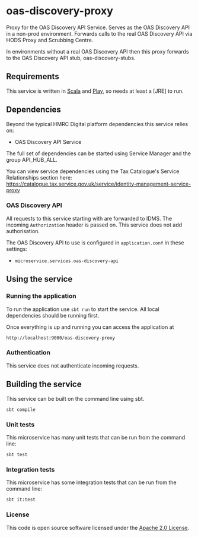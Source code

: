 # oas-discovery-proxy

Proxy for the OAS Discovery API Service. Serves as the OAS Discovery API in a
non-prod environment. Forwards calls to the real OAS Discovery API via HODS Proxy
and Scrubbing Centre.

In environments without a real OAS Discovery API then this proxy forwards to the OAS Discovery API stub,
oas-discovery-stubs.

## Requirements

This service is written in [Scala](http://www.scala-lang.org/) and [Play](http://playframework.com/), so needs at least a [JRE] to run.

## Dependencies
Beyond the typical HMRC Digital platform dependencies this service relies on:
- OAS Discovery API Service

The full set of dependencies can be started using Service Manager and the group API_HUB_ALL.

You can view service dependencies using the Tax Catalogue's Service Relationships
section here:
https://catalogue.tax.service.gov.uk/service/identity-management-service-proxy

### OAS Discovery API
All requests to this service starting with are forwarded to IDMS. 
The incoming `Authorization` header is passed on. This
service does not add authorisation.

The OAS Discovery API to use is configured in `application.conf` in these settings:
- `microservice.services.oas-discovery-api`

## Using the service

### Running the application

To run the application use `sbt run` to start the service. All local dependencies should be running first.

Once everything is up and running you can access the application at

```
http://localhost:9000/oas-discovery-proxy
```

### Authentication
This service does not authenticate incoming requests.

## Building the service
This service can be built on the command line using sbt.
```
sbt compile
```

### Unit tests
This microservice has many unit tests that can be run from the command line:
```
sbt test
```

### Integration tests
This microservice has some integration tests that can be run from the command line:
```
sbt it:test
```

### License

This code is open source software licensed under the [Apache 2.0 License]("http://www.apache.org/licenses/LICENSE-2.0.html").
